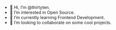 - 👋 Hi, I’m @thirtyten.
- 👀 I’m interested in Open Source.
- 🌱 I’m currently learning Frontend Development.
- 💞️ I’m looking to collaborate on some cool projects.

<!---
thirtyten/thirtyten is a ✨ special ✨ repository because its `README.md` (this file) appears on your GitHub profile.
You can click the Preview link to take a look at your changes.
--->
